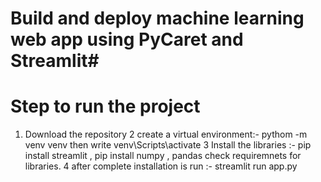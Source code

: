 # Build and deploy machine learning web app using PyCaret and Streamlit#

# Step to run the project

1. Download the repository
2 create a virtual environment:- pythom -m venv venv  then write venv\Scripts\activate
3 Install the libraries :- pip install streamlit , pip install numpy , pandas check requiremnets for libraries.
4 after complete installation is run :- streamlit run app.py

